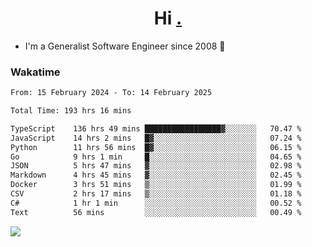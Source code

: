 <h1 align="center">Hi <a href="https://www.hackerrank.com/erasmosaraujo">.</a></h1>
 
- I'm a Generalist Software Engineer  since 2008 🚀
<!--  
<p align="left">
  <a href="https://github.com/erasmosoares/github-readme-stats">
    <img
      align="center"
      src="https://github-readme-stats.vercel.app/api/top-langs/?username=erasmosoares&theme=radical&layout=compact"
    />
  </a>
  <a href="https://github.com/erasmosoares/github-readme-stats">
    [![Harlok's WakaTime stats](https://github-readme-stats.vercel.app/api/wakatime?username=ffflabs)](https://github.com/anuraghazra/github-readme-stats)
  </a>
</p>

<!--
 ### Repo 
 
<p align="left">
 <a href="https://github.com/erasmosoares/github-readme-stats">
    <img
      align="center"
      height="165"
      src="https://github-readme-stats.vercel.app/api/pin?username=erasmosoares&repo=sample-node&title_color=fff&icon_color=f9f9f9&text_color=9f9f9f&bg_color=151515"
    />
  </a>
  <a href="https://github.com/erasmosoares/github-readme-stats">
    <img
      align="center"
      height="165"
      src="https://github-readme-stats.vercel.app/api/pin?username=erasmosoares&repo=sample-node&title_color=fff&icon_color=f9f9f9&text_color=9f9f9f&bg_color=151515"
    />
  </a>
</p>
-->

 ### Wakatime 

<!--START_SECTION:waka-->

```txt
From: 15 February 2024 - To: 14 February 2025

Total Time: 193 hrs 16 mins

TypeScript    136 hrs 49 mins █████████████████▓░░░░░░░   70.47 %
JavaScript    14 hrs 2 mins   █▓░░░░░░░░░░░░░░░░░░░░░░░   07.24 %
Python        11 hrs 56 mins  █▓░░░░░░░░░░░░░░░░░░░░░░░   06.15 %
Go            9 hrs 1 min     █░░░░░░░░░░░░░░░░░░░░░░░░   04.65 %
JSON          5 hrs 47 mins   ▓░░░░░░░░░░░░░░░░░░░░░░░░   02.98 %
Markdown      4 hrs 45 mins   ▓░░░░░░░░░░░░░░░░░░░░░░░░   02.45 %
Docker        3 hrs 51 mins   ▒░░░░░░░░░░░░░░░░░░░░░░░░   01.99 %
CSV           2 hrs 17 mins   ▒░░░░░░░░░░░░░░░░░░░░░░░░   01.18 %
C#            1 hr 1 min      ░░░░░░░░░░░░░░░░░░░░░░░░░   00.52 %
Text          56 mins         ░░░░░░░░░░░░░░░░░░░░░░░░░   00.49 %
```

<!--END_SECTION:waka-->

![](https://komarev.com/ghpvc/?username=erasmosoares&color=brightgreen)
